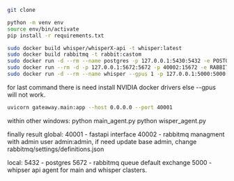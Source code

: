 ```bash
git clone
```
```bash
python -m venv env
source env/bin/activate
pip install -r requirements.txt
```

```bash
sudo docker build whisper/whisperX-api -t whisper:latest
sudo docker build rabbitmq -t rabbit:castom
sudo docker run -d --rm --name postgres -p 127.0.0.1:5430:5432 -e POSTGRES_USER=postgres -e POSTGRES_PASSSWORD=postgres postgres:latest
sudo docker run --rm -d -p 127.0.0.1:5672:5672 -p 40002:15672 -e RABBITMQ_DEFAULT_USER=admin -e RABBITMQ_DEFAULT_PASS=admin --name rabbit rabbit:custom
sudo docker run -d --rm --name whisper --gpus 1 -p 127.0.0.1:5000:5000 whisper:latest
```
for last command there is need install NVIDIA docker drivers else --gpus will not work.

```bash
uvicorn gateaway.main:app --host 0.0.0.0 --port 40001
```

within other windows:
python main_agent.py
python wisper_agent.py

finally result global:
40001 - fastapi interface
40002 - rabbitmq managment with admin user admin:admin, if need update base admin, change rabbitmq/settings/definitions.json

local:
5432 - postgres
5672 - rabbitmq queue default exchange
5000 - whipser api
agent for main and whisper clasters.
